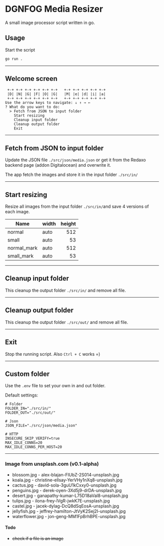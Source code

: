 # DGNFOG Media Resizer

A small image processor script written in go.

## Usage

Start the script
```bash
go run .
```

---
## Welcome screen
```
 +-+ +-+ +-+ +-+ +-+ +-+   +-+ +-+ +-+ +-+ +-+
 |D| |N| |G| |F| |O| |G|   |M| |e| |d| |i| |a|
 +-+ +-+ +-+ +-+ +-+ +-+   +-+ +-+ +-+ +-+ +-+
Use the arrow keys to navigate: ↓ ↑ → ←
? What do you want to do:
  > Fetch from JSON to input folder
    Start resizing
    Cleanup input folder
    Cleanup output folder
    Exit
```

---
## Fetch from JSON to input folder
Update the JSON file `./src/json/media.json` or get it from the Redaxo backend page (addon Digitalocean) and overwrite it.

The app fetch the images and store it in the input folder `./src/in/`

---
## Start resizing
Resize all images from the input folder `./src/in/`and save 4 versions of each image.

Name | width | height
--- | --- | ---:
normal | auto | 512
small | auto | 53
normal_mark | auto | 512
small_mark | auto | 53

---
## Cleanup input folder
This cleanup the output folder `./src/in/` and remove all file.

---
## Cleanup output folder
This cleanup the output folder `./src/out/` and remove all file.

---
## Exit
Stop the running script. Also `Ctrl + C` works =)

---
## Custom folder
Use the `.env` file to set your own in and out folder.

Default settings:
```
# Folder
FOLDER_IN="./src/in/" 
FOLDER_OUT="./src/out/"

# Json
JSON_FILE="./src/json/media.json"

# HTTP
INSECURE_SKIP_VERIFY=true
MAX_IDLE_CONNS=20
MAX_IDLE_CONNS_PER_HOST=20
```

---
### Image from unsplash.com (v0.1-alpha)
* blossom.jpg - alex-blajan-FlUbZ-2S014-unsplash.jpg
* koala.jpg - christine-ellsay-YerVHy1nXq8-unsplash.jpg
* cactus.jpg - david-sola-3guU1kCxxy0-unsplash.jpg
* penguins.jpg - derek-oyen-3Xd5j9-drDA-unsplash.jpg
* desert.jpg - ganapathy-kumar-L75D18aVal8-unsplash.jpg
* tulips.jpg - ilona-frey-lVgR-jwkK7E-unsplash.jpg
* castel.jpg - jacek-dylag-DcQ8dSqEosA-unsplash.jpg
* jellyfish.jpg - jeffrey-hamilton-JtVyK2Sej2I-unsplash.jpg
* waterflower.jpg - jon-geng-MM1FpBrhBPE-unsplash.jpg

#### Todo
* ~~check if a file is an image~~